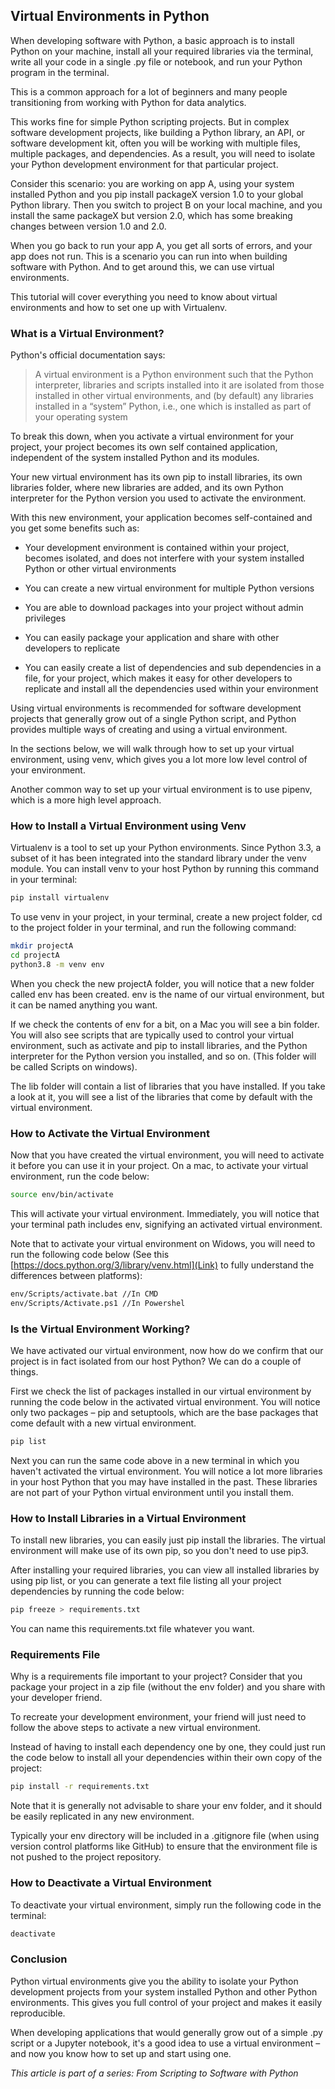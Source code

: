 ## Virtual Environments in Python

When developing software with Python, a basic approach is to install Python on your machine, install all your required libraries via the terminal, write all your code in a single .py file or notebook, and run your Python program in the terminal.

This is a common approach for a lot of beginners and many people transitioning from working with Python for data analytics.

This works fine for simple Python scripting projects. But in complex software development projects, like building a Python library, an API, or software development kit, often you will be working with multiple files, multiple packages, and dependencies. As a result, you will need to isolate your Python development environment for that particular project.

Consider this scenario: you are working on app A, using your system installed Python and you pip install packageX version 1.0 to your global Python library. Then you switch to project B on your local machine, and you install the same packageX but version 2.0, which has some breaking changes between version 1.0 and 2.0.

When you go back to run your app A, you get all sorts of errors, and your app does not run. This is a scenario you can run into when building software with Python. And to get around this, we can use virtual environments.

This tutorial will cover everything you need to know about virtual environments and how to set one up with Virtualenv.

### What is a Virtual Environment?

Python's official documentation says:

> A virtual environment is a Python environment such that the Python interpreter, libraries and scripts installed into it are isolated from those installed in other virtual environments, and (by default) any libraries installed in a “system” Python, i.e., one which is installed as part of your operating system

To break this down, when you activate a virtual environment for your project, your project becomes its own self contained application, independent of the system installed Python and its modules.

Your new virtual environment has its own pip to install libraries, its own libraries folder, where new libraries are added, and its own Python interpreter for the Python version you used to activate the environment.

With this new environment, your application becomes self-contained and you get some benefits such as:


- Your development environment is contained within your project, becomes isolated, and does not interfere with your system installed Python or other virtual environments

- You can create a new virtual environment for multiple Python versions

- You are able to download packages into your project without admin privileges

- You can easily package your application and share with other developers to replicate

- You can easily create a list of dependencies and sub dependencies in a file, for your project, which makes it easy for other developers to replicate and install all the dependencies used within your environment

Using virtual environments is recommended for software development projects that generally grow out of a single Python script, and Python provides multiple ways of creating and using a virtual environment.

In the sections below, we will walk through how to set up your virtual environment, using venv, which gives you a lot more low level control of your environment.

Another common way to set up your virtual environment is to use pipenv, which is a more high level approach.

### How to Install a Virtual Environment using Venv

Virtualenv is a tool to set up your Python environments. Since Python 3.3, a subset of it has been integrated into the standard library under the venv module. You can install venv to your host Python by running this command in your terminal:

```bash
pip install virtualenv
``` 

To use venv in your project, in your terminal, create a new project folder, cd to the project folder in your terminal, and run the following command:


```bash
mkdir projectA
cd projectA
python3.8 -m venv env
``` 

When you check the new projectA folder, you will notice that a new folder called env has been created. env is the name of our virtual environment, but it can be named anything you want.

If we check the contents of env for a bit, on a Mac you will see a bin folder. You will also see scripts that are typically used to control your virtual environment, such as activate and pip to install libraries, and the Python interpreter for the Python version you installed, and so on. (This folder will be called Scripts on windows).

The lib folder will contain a list of libraries that you have installed. If you take a look at it, you will see a list of the libraries that come by default with the virtual environment.

### How to Activate the Virtual Environment

Now that you have created the virtual environment, you will need to activate it before you can use it in your project. On a mac, to activate your virtual environment, run the code below:


```bash
source env/bin/activate
``` 
This will activate your virtual environment. Immediately, you will notice that your terminal path includes env, signifying an activated virtual environment.

Note that to activate your virtual environment on Widows, you will need to run the following code below (See this [https://docs.python.org/3/library/venv.html](Link) to fully understand the differences between platforms):


``` bash
env/Scripts/activate.bat //In CMD
env/Scripts/Activate.ps1 //In Powershel
``` 

### Is the Virtual Environment Working?

We have activated our virtual environment, now how do we confirm that our project is in fact isolated from our host Python? We can do a couple of things.

First we check the list of packages installed in our virtual environment by running the code below in the activated virtual environment. You will notice only two packages – pip and setuptools, which are the base packages that come default with a new virtual environment.


```bash
pip list
``` 

Next you can run the same code above in a new terminal in which you haven't activated the virtual environment. You will notice a lot more libraries in your host Python that you may have installed in the past. These libraries are not part of your Python virtual environment until you install them.


### How to Install Libraries in a Virtual Environment


To install new libraries, you can easily just pip install the libraries. The virtual environment will make use of its own pip, so you don't need to use pip3.

After installing your required libraries, you can view all installed libraries by using pip list, or you can generate a text file listing all your project dependencies by running the code below:


```bash
pip freeze > requirements.txt
``` 

You can name this requirements.txt file whatever you want.

### Requirements File

Why is a requirements file important to your project? Consider that you package your project in a zip file (without the env folder) and you share with your developer friend.

To recreate your development environment, your friend will just need to follow the above steps to activate a new virtual environment.

Instead of having to install each dependency one by one, they could just run the code below to install all your dependencies within their own copy of the project:


```bash
pip install -r requirements.txt
``` 

Note that it is generally not advisable to share your env folder, and it should be easily replicated in any new environment.

Typically your env directory will be included in a .gitignore file (when using version control platforms like GitHub) to ensure that the environment file is not pushed to the project repository.

### How to Deactivate a Virtual Environment

To deactivate your virtual environment, simply run the following code in the terminal:


```bash
deactivate
``` 

### Conclusion

Python virtual environments give you the ability to isolate your Python development projects from your system installed Python and other Python environments. This gives you full control of your project and makes it easily reproducible.

When developing applications that would generally grow out of a simple .py script or a Jupyter notebook, it's a good idea to use a virtual environment – and now you know how to set up and start using one.

*This article is part of a series: From Scripting to Software with Python*



